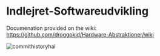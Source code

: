 # Indlejret-Softwareudvikling

Documenation provided on the wiki: https://github.com/droggokid/Hardware-Abstraktioner/wiki

![commithistoryhal](https://github.com/droggokid/Hardware-Abstraktioner/assets/73861467/08c2cb2f-3a95-41f3-8828-f0fdecc4afb9)
